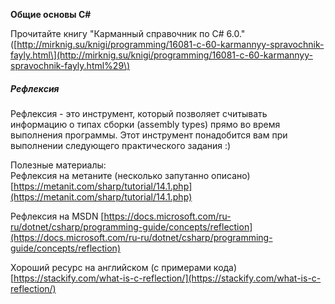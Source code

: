 **Общие основы C\#**

Прочитайте книгу "Карманный справочник по C\# 6.0." \([http://mirknig.su/knigi/programming/16081-c-60-karmannyy-spravochnik-fayly.html\](http://mirknig.su/knigi/programming/16081-c-60-karmannyy-spravochnik-fayly.html%29\)

##### Рефлексия

Рефлексия - это инструмент, который позволяет считывать информацию о типах сборки \(assembly types\) прямо во время выполнения программы. Этот инструмент понадобится вам при выполнении следующего практического задания :\)

Полезные материалы:  
Рефлексия на метаните \(несколько запутанно описано\) [https://metanit.com/sharp/tutorial/14.1.php](https://metanit.com/sharp/tutorial/14.1.php)

Рефлексия на MSDN [https://docs.microsoft.com/ru-ru/dotnet/csharp/programming-guide/concepts/reflection](https://docs.microsoft.com/ru-ru/dotnet/csharp/programming-guide/concepts/reflection)

Хороший ресурс на английском \(с примерами кода\) [https://stackify.com/what-is-c-reflection/](https://stackify.com/what-is-c-reflection/)

